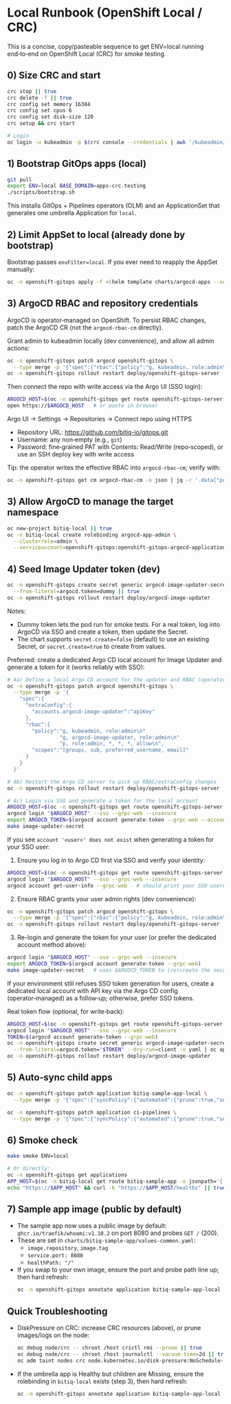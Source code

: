 # Local Runbook (OpenShift Local / CRC)

This is a concise, copy/pasteable sequence to get ENV=local running end‑to‑end on OpenShift Local (CRC) for smoke testing.

## 0) Size CRC and start

```bash
crc stop || true
crc delete -f || true
crc config set memory 16384
crc config set cpus 6
crc config set disk-size 120
crc setup && crc start

# Login
oc login -u kubeadmin -p $(crc console --credentials | awk '/kubeadmin/ {print $2}') https://api.crc.testing:6443
```

## 1) Bootstrap GitOps apps (local)

```bash
git pull
export ENV=local BASE_DOMAIN=apps-crc.testing
./scripts/bootstrap.sh
```

This installs GitOps + Pipelines operators (OLM) and an ApplicationSet that generates one umbrella Application for `local`.

## 2) Limit AppSet to local (already done by bootstrap)

Bootstrap passes `envFilter=local`. If you ever need to reapply the AppSet manually:

```bash
oc -n openshift-gitops apply -f <(helm template charts/argocd-apps --set envFilter=local)
```

## 3) ArgoCD RBAC and repository credentials

ArgoCD is operator‑managed on OpenShift. To persist RBAC changes, patch the ArgoCD CR (not the `argocd-rbac-cm` directly).

Grant admin to kubeadmin locally (dev convenience), and allow all admin actions:

```bash
oc -n openshift-gitops patch argocd openshift-gitops \
  --type merge -p '{"spec":{"rbac":{"policy":"g, kubeadmin, role:admin\np, role:admin, *, *, *, allow\n","scopes":"[groups, sub, preferred_username, email]"}}}'
oc -n openshift-gitops rollout restart deploy/openshift-gitops-server
```

Then connect the repo with write access via the Argo UI (SSO login):

```bash
ARGOCD_HOST=$(oc -n openshift-gitops get route openshift-gitops-server -o jsonpath='{.spec.host}')
open https://$ARGOCD_HOST   # or paste in browser
```

Argo UI → Settings → Repositories → Connect repo using HTTPS
- Repository URL: https://github.com/bitiq-io/gitops.git
- Username: any non‑empty (e.g., `git`)
- Password: fine‑grained PAT with Contents: Read/Write (repo‑scoped), or use an SSH deploy key with write access

Tip: the operator writes the effective RBAC into `argocd-rbac-cm`; verify with:

```bash
oc -n openshift-gitops get cm argocd-rbac-cm -o json | jq -r '.data["policy.csv"]'
```

## 3) Allow ArgoCD to manage the target namespace

```bash
oc new-project bitiq-local || true
oc -n bitiq-local create rolebinding argocd-app-admin \
  --clusterrole=admin \
  --serviceaccount=openshift-gitops:openshift-gitops-argocd-application-controller || true
```

## 4) Seed Image Updater token (dev)

```bash
oc -n openshift-gitops create secret generic argocd-image-updater-secret \
  --from-literal=argocd.token=dummy || true
oc -n openshift-gitops rollout restart deploy/argocd-image-updater
```

Notes:
- Dummy token lets the pod run for smoke tests. For a real token, log into ArgoCD via SSO and create a token, then update the Secret.
- The chart supports `secret.create=false` (default) to use an existing Secret, or `secret.create=true` to create from values.

Preferred: create a dedicated Argo CD local account for Image Updater and generate a token for it (works reliably with SSO):

```bash
# 4a) Define a local Argo CD account for the updater and RBAC (operator-managed)
oc -n openshift-gitops patch argocd openshift-gitops \
  --type merge -p '{
    "spec":{
      "extraConfig":{
        "accounts.argocd-image-updater":"apiKey"
      },
      "rbac":{
        "policy":"g, kubeadmin, role:admin\n"
                 "g, argocd-image-updater, role:admin\n"
                 "p, role:admin, *, *, *, allow\n",
        "scopes":"[groups, sub, preferred_username, email]"
      }
    }
  }'

# 4b) Restart the Argo CD server to pick up RBAC/extraConfig changes
oc -n openshift-gitops rollout restart deploy/openshift-gitops-server

# 4c) Login via SSO and generate a token for the local account
ARGOCD_HOST=$(oc -n openshift-gitops get route openshift-gitops-server -o jsonpath='{.spec.host}')
argocd login "$ARGOCD_HOST" --sso --grpc-web --insecure
export ARGOCD_TOKEN=$(argocd account generate-token --grpc-web --account argocd-image-updater)
make image-updater-secret
```

If you see `account '<user>' does not exist` when generating a token for your SSO user:

1) Ensure you log in to Argo CD first via SSO and verify your identity:

```bash
ARGOCD_HOST=$(oc -n openshift-gitops get route openshift-gitops-server -o jsonpath='{.spec.host}')
argocd login "$ARGOCD_HOST" --sso --grpc-web --insecure
argocd account get-user-info --grpc-web   # should print your SSO username (e.g., kubeadmin)
```

2) Ensure RBAC grants your user admin rights (dev convenience):

```bash
oc -n openshift-gitops patch argocd openshift-gitops \
  --type merge -p '{"spec":{"rbac":{"policy":"g, kubeadmin, role:admin\np, role:admin, *, *, *, allow\n","scopes":"[groups, sub, preferred_username, email]"}}}'
oc -n openshift-gitops rollout restart deploy/openshift-gitops-server
```

3) Re-login and generate the token for your user (or prefer the dedicated account method above):

```bash
argocd login "$ARGOCD_HOST" --sso --grpc-web --insecure
export ARGOCD_TOKEN=$(argocd account generate-token --grpc-web)
make image-updater-secret   # uses $ARGOCD_TOKEN to (re)create the secret and restart the deployment
```

If your environment still refuses SSO token generation for users, create a dedicated local account with API key via the Argo CD config (operator‑managed) as a follow‑up; otherwise, prefer SSO tokens.

Real token flow (optional, for write‑back):

```bash
ARGOCD_HOST=$(oc -n openshift-gitops get route openshift-gitops-server -o jsonpath='{.spec.host}')
argocd login "$ARGOCD_HOST" --sso --grpc-web --insecure
TOKEN=$(argocd account generate-token --grpc-web)
oc -n openshift-gitops create secret generic argocd-image-updater-secret \
  --from-literal=argocd.token="$TOKEN" --dry-run=client -o yaml | oc apply -f -
oc -n openshift-gitops rollout restart deploy/argocd-image-updater
```

## 5) Auto‑sync child apps

```bash
oc -n openshift-gitops patch application bitiq-sample-app-local \
  --type merge -p '{"spec":{"syncPolicy":{"automated":{"prune":true,"selfHeal":true},"syncOptions":["CreateNamespace=true"]}}}'

oc -n openshift-gitops patch application ci-pipelines \
  --type merge -p '{"spec":{"syncPolicy":{"automated":{"prune":true,"selfHeal":true}}}}'
```

## 6) Smoke check

```bash
make smoke ENV=local

# Or directly:
oc -n openshift-gitops get applications
APP_HOST=$(oc -n bitiq-local get route bitiq-sample-app -o jsonpath='{.spec.host}')
echo "https://$APP_HOST" && curl -k "https://$APP_HOST/healthz" || true
```

## 7) Sample app image (public by default)

- The sample app now uses a public image by default: `ghcr.io/traefik/whoami:v1.10.2` on port 8080 and probes `GET /` (200).
- These are set in `charts/bitiq-sample-app/values-common.yaml`:
  - `image.repository`, `image.tag`
  - `service.port: 8080`
  - `healthPath: "/"`
- If you swap to your own image, ensure the port and probe path line up; then hard refresh:
  ```bash
  oc -n openshift-gitops annotate application bitiq-sample-app-local argocd.argoproj.io/refresh=hard --overwrite
  ```

## Quick Troubleshooting

- DiskPressure on CRC: increase CRC resources (above), or prune images/logs on the node:
  ```bash
  oc debug node/crc -- chroot /host crictl rmi --prune || true
  oc debug node/crc -- chroot /host journalctl --vacuum-time=2d || true
  oc adm taint nodes crc node.kubernetes.io/disk-pressure:NoSchedule- || true
  ```
- If the umbrella app is Healthy but children are Missing, ensure the rolebinding in `bitiq-local` exists (step 3), then hard refresh:
  ```bash
  oc -n openshift-gitops annotate application bitiq-sample-app-local argocd.argoproj.io/refresh=hard --overwrite
  ```
